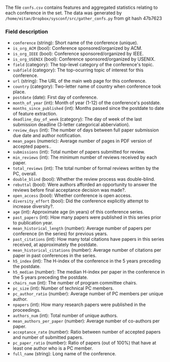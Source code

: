 The file `confs.csv` contains features and aggregated statistics relating to each conference in the set.
The data was generated by `/home/eitan/Dropbox/sysconf/src/gather_confs.py` from git hash 47b7623


### Field description

  * `conference` (string): Short name of the conference (unique).
  * `is_org_ACM` (bool): Conference sponsored/organized by ACM.
  * `is_org_IEEE` (bool): Conference sponsored/organized by IEEE.
  * `is_org_USENIX` (bool): Conference sponsored/organized by USENIX.
  * `field` (category): The top-level category of the conference's topic.
  * `subfield` (category): The top-ocurring topic of interest for this conference.
  * `url` (string): The URL of the main web page for this conference.
  * `country` (category): Two-letter name of country when conference took place.
  * `postdate` (date): First day of conference.
  * `month_of_year` (int): Month of year (1-12) of the conference's postdate.
  * `months_since_published` (int): Months passed since the postdate to date of feature extraction.
  * `deadline_day_of_week` (category): The day of week of the last submission deadline (3-letter categorical abberviation).
  * `review_days` (int): The number of days between full paper submission due date and author notification.
  * `mean_pages` (numeric): Average number of pages in PDF version of accepted papers..
  * `submissions` (int): Total number of papers submitted for review.
  * `min_reviews` (int): The minimum number of reviews received by each paper.
  * `total_reviews` (int): The total number of formal reviews written by the PC, overall.
  * `double_blind` (bool): Whether the review process was double-blind.
  * `rebuttal` (bool): Were authors afforded an opportunity to answer the reviews before final acceptance decision was made?.
  * `open_access` (bool): Whether conference is open access.
  * `diversity_effort` (bool): Did the conference explicitly attempt to increase diversity?.
  * `age` (int): Approximate age (in years) of this conference series.
  * `past_papers` (int): How many papers were published in this series prior to publication year.
  * `mean_historical_length` (number): Average number of papers per conference (in the series) for previous years.
  * `past_citations` (int): How many total citations have papers in this series received, at approximately the postdate.
  * `mean_historical_citations` (number): Average number of citations per paper in past conferences in the series.
  * `h5_index` (int): The H-index of the conference in the 5 years preceding the postdate.
  * `h5_median` (number): The median H-index per paper in the conference in the 5 years preceding the postdate.
  * `chairs_num` (int): The number of program committee chairs.
  * `pc_size` (int): Number of technical PC members.
  * `pc_author_ratio` (number): Average number of PC members per unique author.
  * `npapers` (int): How many research papers were published in the proceedings.
  * `authors_num` (int): Total number of unique authors.
  * `mean_authors_per_paper` (number): Average number of co-authors per paper.
  * `acceptance_rate` (number): Ratio between number of accepted papers and number of submitted papers.
  * `pc_paper_ratio` (number): Ratio of papers (out of 100%) that have at least one author who is a PC member.
  * `full_name` (string): Long name of the conference.
